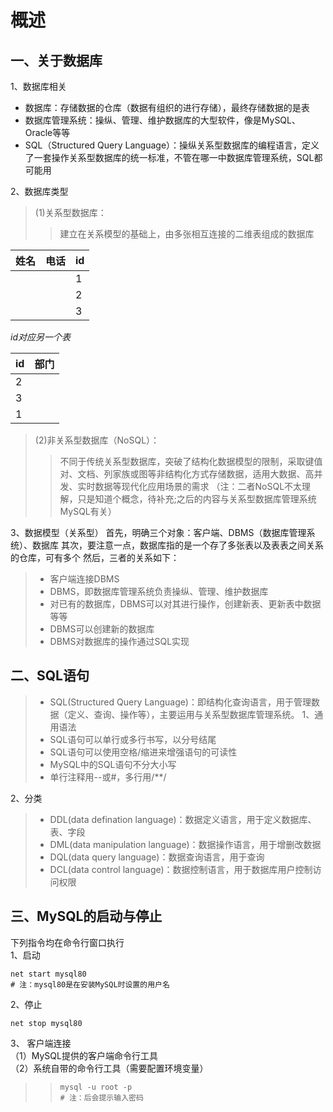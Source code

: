 # 概述 

## 一、关于数据库
1、数据库相关
 - 数据库：存储数据的仓库（数据有组织的进行存储），最终存储数据的是表
 - 数据库管理系统：操纵、管理、维护数据库的大型软件，像是MySQL、Oracle等等
 - SQL（Structured Query Language）：操纵关系型数据库的编程语言，定义了一套操作关系型数据库的统一标准，不管在哪一中数据库管理系统，SQL都可能用

2、数据库类型 
> (1)关系型数据库： 
> > 建立在关系模型的基础上，由多张相互连接的二维表组成的数据库  

| 姓名 | 电话  |  id  |
| ---- | ---- | ---- |
|      |      |   1  |
|      |      |   2  | 
|      |      |   3  | 

_id对应另一个表_ 

|  id  |  部门  |
| ---- | ----|
| 2 | |
| 3 | |
| 1 | |  

> (2)非关系型数据库（NoSQL）：
> > 不同于传统关系型数据库，突破了结构化数据模型的限制，采取键值对、文档、列家族或图等非结构化方式存储数据，适用大数据、高并发、实时数据等现代化应用场景的需求  （注：二者NoSQL不太理解，只是知道个概念，待补充;之后的内容与关系型数据库管理系统MySQL有关）

3、数据模型（关系型）
首先，明确三个对象：客户端、DBMS（数据库管理系统）、数据库
其次，要注意一点，数据库指的是一个存了多张表以及表表之间关系的仓库，可有多个
然后，三者的关系如下：
> - 客户端连接DBMS  
> - DBMS，即数据库管理系统负责操纵、管理、维护数据库  
> - 对已有的数据库，DBMS可以对其进行操作，创建新表、更新表中数据等等  
> - DBMS可以创建新的数据库  
> - DBMS对数据库的操作通过SQL实现

## 二、SQL语句 
> - SQL(Structured Query Language)：即结构化查询语言，用于管理数据（定义、查询、操作等），主要运用与关系型数据库管理系统。 
1、通用语法  
> - SQL语句可以单行或多行书写，以分号结尾
> - SQL语句可以使用空格/缩进来增强语句的可读性
> - MySQL中的SQL语句不分大小写
> - 单行注释用--或#，多行用/**/  

2、分类  
> - DDL(data defination language)：数据定义语言，用于定义数据库、表、字段
> - DML(data manipulation language)：数据操作语言，用于增删改数据
> - DQL(data query language)：数据查询语言，用于查询
> - DCL(data control language)：数据控制语言，用于数据库用户控制访问权限


## 三、MySQL的启动与停止

下列指令均在命令行窗口执行  
1、启动
```shell
net start mysql80
# 注：mysql80是在安装MySQL时设置的用户名
```

2、停止
```shell
net stop mysql80
```

3、 客户端连接  
（1）MySQL提供的客户端命令行工具  
（2）系统自带的命令行工具（需要配置环境变量）
> > ```shell
> > mysql -u root -p
> > # 注：后会提示输入密码
> > ```
